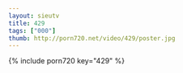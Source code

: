 ```yaml
--- 
layout: sieutv
title: 429
tags: ["000"]
thumb: http://porn720.net/video/429/poster.jpg
---
```

{% include porn720 key="429" %} 
